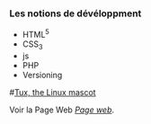 ### Les notions de dévéloppment
* HTML<sup>5</sup>
* CSS<sub>3<sub>
* js
* PHP
* Versioning

#[Tux, the Linux mascot](./asset/image.jpg)

Voir la Page Web *[Page web](https://lahmartabai.github.io/wbs_lahmar_tabai_et_girgis_george/)*.

